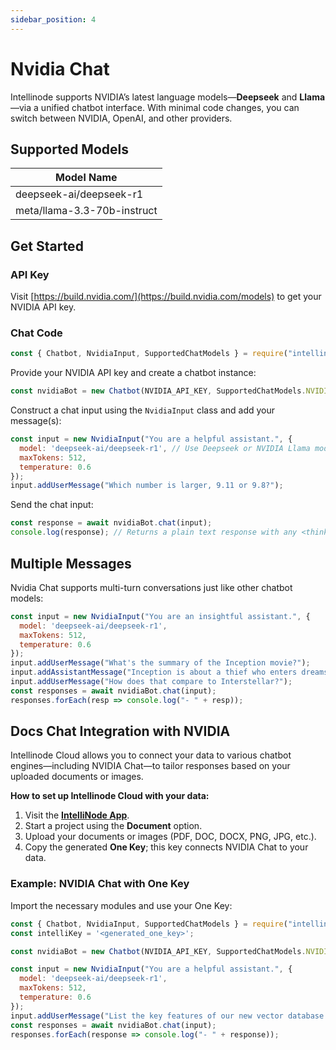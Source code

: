 ```yaml
---
sidebar_position: 4
---
```


# Nvidia Chat

Intellinode supports NVIDIA’s latest language models—**Deepseek** and **Llama**—via a unified chatbot interface. 
With minimal code changes, you can switch between NVIDIA, OpenAI, and other providers.

## Supported Models

| Model Name                  | 
|-----------------------------|
| deepseek-ai/deepseek-r1     |
| meta/llama-3.3-70b-instruct |


## Get Started

### API Key
Visit [https://build.nvidia.com/](https://build.nvidia.com/models) to get your NVIDIA API key.


### Chat Code

```javascript
const { Chatbot, NvidiaInput, SupportedChatModels } = require("intellinode");
```

Provide your NVIDIA API key and create a chatbot instance:

```javascript
const nvidiaBot = new Chatbot(NVIDIA_API_KEY, SupportedChatModels.NVIDIA);
```

Construct a chat input using the `NvidiaInput` class and add your message(s):

```javascript
const input = new NvidiaInput("You are a helpful assistant.", {
  model: 'deepseek-ai/deepseek-r1', // Use Deepseek or NVIDIA Llama model
  maxTokens: 512,
  temperature: 0.6
});
input.addUserMessage("Which number is larger, 9.11 or 9.8?");
```

Send the chat input:

```javascript
const response = await nvidiaBot.chat(input);
console.log(response); // Returns a plain text response with any <think> tags removed
```

## Multiple Messages

Nvidia Chat supports multi-turn conversations just like other chatbot models:

```javascript
const input = new NvidiaInput("You are an insightful assistant.", {
  model: 'deepseek-ai/deepseek-r1',
  maxTokens: 512,
  temperature: 0.6
});
input.addUserMessage("What's the summary of the Inception movie?");
input.addAssistantMessage("Inception is about a thief who enters dreams to extract or plant ideas.");
input.addUserMessage("How does that compare to Interstellar?");
const responses = await nvidiaBot.chat(input);
responses.forEach(resp => console.log("- " + resp));
```

## Docs Chat Integration with NVIDIA

Intellinode Cloud allows you to connect your data to various chatbot engines—including NVIDIA Chat—to tailor responses based on your uploaded documents or images.

**How to set up Intellinode Cloud with your data:**
1. Visit the **[IntelliNode App](https://app.intellinode.ai/)**.
2. Start a project using the **Document** option.
3. Upload your documents or images (PDF, DOC, DOCX, PNG, JPG, etc.).
4. Copy the generated **One Key**; this key connects NVIDIA Chat to your data.

### Example: NVIDIA Chat with One Key

Import the necessary modules and use your One Key:

```javascript
const { Chatbot, NvidiaInput, SupportedChatModels } = require("intellinode");
const intelliKey = '<generated_one_key>';

const nvidiaBot = new Chatbot(NVIDIA_API_KEY, SupportedChatModels.NVIDIA, null, { oneKey: intelliKey });

const input = new NvidiaInput("You are a helpful assistant.", {
  model: 'deepseek-ai/deepseek-r1',
  maxTokens: 512,
  temperature: 0.6
});
input.addUserMessage("List the key features of our new vector database.");
const responses = await nvidiaBot.chat(input);
responses.forEach(response => console.log("- " + response));
```

